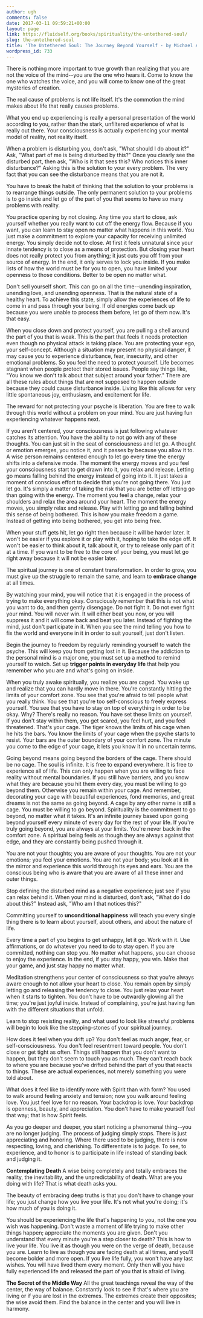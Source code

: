 ```yaml
---
author: ugh
comments: false
date: 2017-03-11 09:59:21+00:00
layout: page
link: https://fluidself.org/books/spirituality/the-untethered-soul/
slug: the-untethered-soul
title: 'The Untethered Soul: The Journey Beyond Yourself - by Michael A. Singer'
wordpress_id: 733
---
```


There is nothing more important to true growth than realizing that you are not the voice of the mind--you are the one who hears it. Come to know the one who watches the voice, and you will come to know one of the great mysteries of creation.
 
The real cause of problems is not life itself. It's the commotion the mind makes about life that really causes problems.
 
What you end up experiencing is really a personal presentation of the world according to you, rather than the stark, unfiltered experience of what is really out there. Your consciousness is actually experiencing your mental model of reality, not reality itself.
 
When a problem is disturbing you, don't ask, "What should I do about it?" Ask, "What part of me is being disturbed by this?" Once you clearly see the disturbed part, then ask, "Who is it that sees this? Who notices this inner disturbance?" Asking this is the solution to your every problem. The very fact that you can see the disturbance means that you are not it.
 
You have to break the habit of thinking that the solution to your problems is to rearrange things outside. The only permanent solution to your problems is to go inside and let go of the part of you that seems to have so many problems with reality.
 
You practice opening by not closing. Any time you start to close, ask yourself whether you really want to cut off the energy flow. Because if you want, you can learn to stay open no matter what happens in this world. You just make a commitment to explore your capacity for receiving unlimited energy. You simply decide not to close. At first it feels unnatural since your innate tendency is to close as a means of protection. But closing your heart does not really protect you from anything; it just cuts you off from your source of energy. In the end, it only serves to lock you inside. If you make lists of how the world must be for you to open, you have limited your openness to those conditions. Better to be open no matter what.
 
Don't sell yourself short. This can go on all the time--unending inspiration, unending love, and unending openness. That is the natural state of a healthy heart. To achieve this state, simply allow the experiences of life to come in and pass through your being. If old energies come back up because you were unable to process them before, let go of them now. It's that easy.
 
When you close down and protect yourself, you are pulling a shell around the part of you that is weak. This is the part that feels it needs protection even though no physical attack is taking place. You are protecting your ego, your self-concept. Although a situation may present no physical danger, it may cause you to experience disturbance, fear, insecurity, and other emotional problems. So you feel the need to protect yourself. Life becomes stagnant when people protect their stored issues. People say things like, "You know we don't talk about that subject around your father." There are all these rules about things that are not supposed to happen outside because they could cause disturbance inside. Living like this allows for very little spontaneous joy, enthusiasm, and excitement for life.
 
The reward for not protecting your psyche is liberation. You are free to walk through this world without a problem on your mind. You are just having fun experiencing whatever happens next.
 
If you aren't centered, your consciousness is just following whatever catches its attention. You have the ability to not go with any of these thoughts. You can just sit in the seat of consciousness and let go. A thought or emotion emerges, you notice it, and it passes by because you allow it to. A wise person remains centered enough to let go every time the energy shifts into a defensive mode. The moment the energy moves and you feel your consciousness start to get drawn into it, you relax and release. Letting go means falling behind the energy instead of going into it. It just takes a moment of conscious effort to decide that you're not going there. You just let go. It's simply a matter of taking the risk that you are better off letting go than going with the energy. The moment you feel a change, relax your shoulders and relax the area around your heart. The moment the energy moves, you simply relax and release. Play with letting go and falling behind this sense of being bothered. This is how you make freedom a game. Instead of getting into being bothered, you get into being free.
 
When your stuff gets hit, let go right then because it will be harder later. It won't be easier if you explore it or play with it, hoping to take the edge off. It won't be easier to think about it, talk about it, or try to release only part of it at a time. If you want to be free to the core of your being, you must let go right away because it will not be easier later.
 
The spiritual journey is one of constant transformation. In order to grow, you must give up the struggle to remain the same, and learn to **embrace change** at all times.
 
By watching your mind, you will notice that it is engaged in the process of trying to make everything okay. Consciously remember that this is not what you want to do, and then gently disengage. Do not fight it. Do not ever fight your mind. You will never win. It will either beat you now, or you will suppress it and it will come back and beat you later. Instead of fighting the mind, just don't participate in it. When you see the mind telling you how to fix the world and everyone in it in order to suit yourself, just don't listen.
 
Begin the journey to freedom by regularly reminding yourself to watch the psyche. This will keep you from getting lost in it. Because the addiction to the personal mind is a major one, you must set up a method to remind yourself to watch. Set up **trigger points in everyday life** that help you remember who you are and what's going on inside.
 
When you truly awake spiritually, you realize you are caged. You wake up and realize that you can hardly move in there. You're constantly hitting the limits of your comfort zone. You see that you're afraid to tell people what you really think. You see that you're too self-conscious to freely express yourself. You see that you have to stay on top of everything in order to be okay. Why? There's really no reason. You have set these limits on yourself. If you don't stay within them, you get scared, you feel hurt, and you feel threatened. That's your cage. The tiger knows the limits of his cage when he hits the bars. You know the limits of your cage when the psyche starts to resist. Your bars are the outer boundary of your comfort zone. The minute you come to the edge of your cage, it lets you know it in no uncertain terms.
 
Going beyond means going beyond the borders of the cage. There should be no cage. The soul is infinite. It is free to expand everywhere. It is free to experience all of life. This can only happen when you are willing to face reality without mental boundaries. If you still have barriers, and you know what they are because you hit them every day, you must be willing to go beyond them. Otherwise you remain within your cage. And remember, decorating your cage with beautiful experiences, fond memories, and great dreams is not the same as going beyond. A cage by any other name is still a cage. You must be willing to go beyond. Spirituality is the commitment to go beyond, no matter what it takes. It's an infinite journey based upon going beyond yourself every minute of every day for the rest of your life. If you're truly going beyond, you are always at your limits. You're never back in the comfort zone. A spiritual being feels as though they are always against that edge, and they are constantly being pushed through it.
 
You are not your thoughts; you are aware of your thoughts. You are not your emotions; you feel your emotions. You are not your body; you look at it in the mirror and experience this world through its eyes and ears. You are the conscious being who is aware that you are aware of all these inner and outer things.
 
Stop defining the disturbed mind as a negative experience; just see if you can relax behind it. When your mind is disturbed, don't ask, "What do I do about this?" Instead ask, "Who am I that notices this?"
 
Committing yourself to **unconditional happiness** will teach you every single thing there is to learn about yourself, about others, and about the nature of life.
 
Every time a part of you begins to get unhappy, let it go. Work with it. Use affirmations, or do whatever you need to do to stay open. If you are committed, nothing can stop you. No matter what happens, you can choose to enjoy the experience. In the end, if you stay happy, you win. Make that your game, and just stay happy no matter what.
 
Meditation strengthens your center of consciousness so that you're always aware enough to not allow your heart to close. You remain open by simply letting go and releasing the tendency to close. You just relax your heart when it starts to tighten. You don't have to be outwardly glowing all the time; you're just joyful inside. Instead of complaining, you're just having fun with the different situations that unfold.
 
Learn to stop resisting reality, and what used to look like stressful problems will begin to look like the stepping-stones of your spiritual journey.
 
How does it feel when you drift up? You don't feel as much anger, fear, or self-consciousness. You don't feel resentment toward people. You don't close or get tight as often. Things still happen that you don't want to happen, but they don't seem to touch you as much. They can't reach back to where you are because you've drifted behind the part of you that reacts to things. These are actual experiences, not merely something you were told about.
 
What does it feel like to identify more with Spirit than with form? You used to walk around feeling anxiety and tension; now you walk around feeling love. You just feel love for no reason. Your backdrop is love. Your backdrop is openness, beauty, and appreciation. You don't have to make yourself feel that way; that is how Spirit feels.
 
As you go deeper and deeper, you start noticing a phenomenal thing--you are no longer judging. The process of judging simply stops. There is just appreciating and honoring. Where there used to be judging, there is now respecting, loving, and cherishing. To differentiate is to judge. To see, to experience, and to honor is to participate in life instead of standing back and judging it.
 
**Contemplating Death**
A wise being completely and totally embraces the reality, the inevitability, and the unpredictability of death. What are you doing with life? That is what death asks you.
 
The beauty of embracing deep truths is that you don't have to change your life; you just change how you live your life. It's not what you're doing; it's how much of you is doing it.
 
You should be experiencing the life that's happening to you, not the one you wish was happening. Don't waste a moment of life trying to make other things happen; appreciate the moments you are given. Don't you understand that every minute you're a step closer to death? This is how to live your life. You live it as though you were on the verge of death, because you are. Learn to live as though you are facing death at all times, and you'll become bolder and more open. If you live life fully, you won't have any last wishes. You will have lived them every moment. Only then will you have fully experienced life and released the part of you that is afraid of living.
 
**The Secret of the Middle Way**
All the great teachings reveal the way of the center, the way of balance. Constantly look to see if that's where you are living or if you are lost in the extremes. The extremes create their opposites; the wise avoid them. Find the balance in the center and you will live in harmony.
